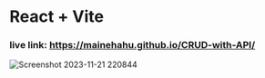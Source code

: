 # React + Vite

### live link: https://mainehahu.github.io/CRUD-with-API/

![Screenshot 2023-11-21 220844](https://github.com/MaiNehaHu/CRUD-with-API/assets/111631957/4e8392fa-fa57-4be2-9ea9-7969b62a43d1)
